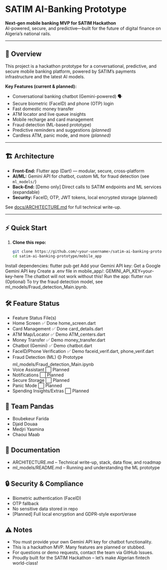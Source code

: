 # SATIM AI-Banking Prototype

**Next-gen mobile banking MVP for SATIM Hackathon**  
AI-powered, secure, and predictive—built for the future of digital finance on Algeria’s national rails.

---

## 🚀 Overview

This project is a hackathon prototype for a conversational, predictive, and secure mobile banking platform, powered by SATIM’s payments infrastructure and the latest AI models.

**Key Features (current & planned):**
- Conversational banking chatbot (Gemini-powered) 🗣️
- Secure biometric (FaceID) and phone (OTP) login
- Fast domestic money transfer
- ATM locator and live queue insights
- Mobile recharge and card management
- Fraud detection (ML-based prototype)
- Predictive reminders and suggestions *(planned)*
- Cardless ATM, panic mode, and more *(planned)*

---

## 🏗️ Architecture

- **Front-End:** Flutter app (Dart) — modular, secure, cross-platform
- **AI/ML:** Gemini API for chatbot, custom ML for fraud detection (see `ml_models/`)
- **Back-End:** [Demo only] Direct calls to SATIM endpoints and ML services (expandable)
- **Security:** FaceID, OTP, JWT tokens, local encrypted storage (planned)

See [docs/ARCHITECTURE.md](docs/ARCHITECTURE.md) for full technical write-up.

---

## ⚡ Quick Start

1. **Clone this repo:**
   ```sh
   git clone https://github.com/<your-username>/satim-ai-banking-prototype.git
   cd satim-ai-banking-prototype/mobile_app
Install dependencies:
flutter pub get
Add your Gemini API key:
Get a Google Gemini API key
Create a .env file in mobile_app/:
GEMINI_API_KEY=your-key-here
The chatbot will not work without this!
Run the app:
flutter run
(Optional)
To try the fraud detection model, see ml_models/Fraud_detection_Main.ipynb.

## 🛠️ Feature Status

- Feature	Status	File(s)
- Home Screen	✅ Done	home_screen.dart
- Card Management	✅ Done	card_details.dart
- ATM Map/Locator	✅ Demo	ATM_centers.dart
- Money Transfer	✅ Demo	money_transfer.dart
- Chatbot (Gemini)	✅ Demo	chatbot.dart
- FaceID/Phone Verification	✅ Demo	faceid_verif.dart, phone_verif.dart
- Fraud Detection (ML)	🟡 Prototype	ml_models/Fraud_detection_Main.ipynb
- Voice Assistant	⬜ Planned	
- Notifications	⬜ Planned	
- Secure Storage	⬜ Planned	
- Panic Mode	⬜ Planned	
- Spending Insights/Extras	⬜ Planned	

## 👥 Team Pandas

- Boubekeur Farida
- Djaid Douaa
- Medjri Yasmina
- Chaoui Maab

## 📄 Documentation

- ARCHITECTURE.md – Technical write-up, stack, data flow, and roadmap
- ml_models/README.md – Running and understanding the ML prototype

## 🔒 Security & Compliance

- Biometric authentication (FaceID)
- OTP fallback
- No sensitive data stored in repo
- [Planned] Full local encryption and GDPR-style export/erase

## ⚠️ Notes

- You must provide your own Gemini API key for chatbot functionality.
- This is a hackathon MVP. Many features are planned or stubbed.
- For questions or demo requests, contact the team via GitHub Issues.
- Proudly built for the SATIM Hackathon – let’s make Algerian fintech world-class!
